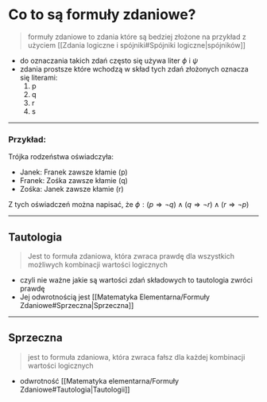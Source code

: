 # Co to są formuły zdaniowe?
> formuły	zdaniowe to zdania które są bedziej złożone na przykład z użyciem [[Zdania logiczne i spójniki#Spójniki logiczne|spójników]]

- do oznaczania takich zdań często się używa liter $\phi$ i $\psi$
- zdania prostsze które wchodzą w skład tych zdań złożonych oznacza się literami:
	1. p
	2. q
	3. r
	4. s

---

### Przykład:

Trójka rodzeństwa oświadczyła:
- Janek: Franek zawsze kłamie (p)
- Franek: Zośka zawsze kłamie (q)
- Zośka: Janek zawsze kłamie (r)


Z tych oświadczeń można napisać, że
$\phi:(p\Rightarrow\neg q)\land(q\Rightarrow\neg r)\land(r\Rightarrow\neg p)$

---

## Tautologia
> Jest to formuła zdaniowa, która zwraca prawdę dla wszystkich możliwych kombinacji wartości logicznych
- czyli nie ważne jakie są wartości zdań składowych to tautologia zwróci prawdę
- Jej odwrotnością jest [[Matematyka Elementarna/Formuły Zdaniowe#Sprzeczna|Sprzeczna]]

---

## Sprzeczna
> jest to formuła zdaniowa, która zwraca fałsz dla każdej kombinacji wartości logicznych
- odwrotność [[Matematyka elementarna/Formuły Zdaniowe#Tautologia|Tautologii]]

